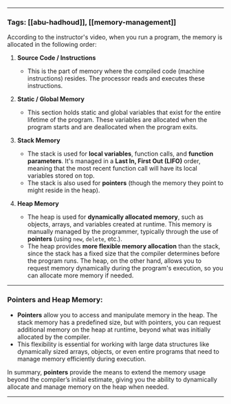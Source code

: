 
---

### **Tags**: [[abu-hadhoud]], [[memory-management]]

According to the instructor's video, when you run a program, the memory is allocated in the following order:

1. **Source Code / Instructions**
    
    - This is the part of memory where the compiled code (machine instructions) resides. The processor reads and executes these instructions.
2. **Static / Global Memory**
    
    - This section holds static and global variables that exist for the entire lifetime of the program. These variables are allocated when the program starts and are deallocated when the program exits.
3. **Stack Memory**
    
    - The stack is used for **local variables**, function calls, and **function parameters**. It's managed in a **Last In, First Out (LIFO)** order, meaning that the most recent function call will have its local variables stored on top.
    - The stack is also used for **pointers** (though the memory they point to might reside in the heap).
4. **Heap Memory**
    
    - The heap is used for **dynamically allocated memory**, such as objects, arrays, and variables created at runtime. This memory is manually managed by the programmer, typically through the use of **pointers** (using `new`, `delete`, etc.).
    - The heap provides **more flexible memory allocation** than the stack, since the stack has a fixed size that the compiler determines before the program runs. The heap, on the other hand, allows you to request memory dynamically during the program's execution, so you can allocate more memory if needed.

---

### **Pointers and Heap Memory**:

- **Pointers** allow you to access and manipulate memory in the heap. The stack memory has a predefined size, but with pointers, you can request additional memory on the heap at runtime, beyond what was initially allocated by the compiler.
- This flexibility is essential for working with large data structures like dynamically sized arrays, objects, or even entire programs that need to manage memory efficiently during execution.

In summary, **pointers** provide the means to extend the memory usage beyond the compiler’s initial estimate, giving you the ability to dynamically allocate and manage memory on the heap when needed.

---
